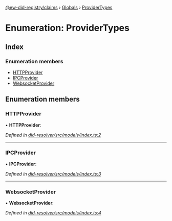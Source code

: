 [@ew-did-registry/claims](../README.md) › [Globals](../globals.md) › [ProviderTypes](providertypes.md)

# Enumeration: ProviderTypes

## Index

### Enumeration members

* [HTTPProvider](providertypes.md#httpprovider)
* [IPCProvider](providertypes.md#ipcprovider)
* [WebsocketProvider](providertypes.md#websocketprovider)

## Enumeration members

###  HTTPProvider

• **HTTPProvider**:

*Defined in [did-resolver/src/models/index.ts:2](https://github.com/energywebfoundation/ew-did-registry/blob/ac13f0a/packages/did-resolver/src/models/index.ts#L2)*

___

###  IPCProvider

• **IPCProvider**:

*Defined in [did-resolver/src/models/index.ts:3](https://github.com/energywebfoundation/ew-did-registry/blob/ac13f0a/packages/did-resolver/src/models/index.ts#L3)*

___

###  WebsocketProvider

• **WebsocketProvider**:

*Defined in [did-resolver/src/models/index.ts:4](https://github.com/energywebfoundation/ew-did-registry/blob/ac13f0a/packages/did-resolver/src/models/index.ts#L4)*
